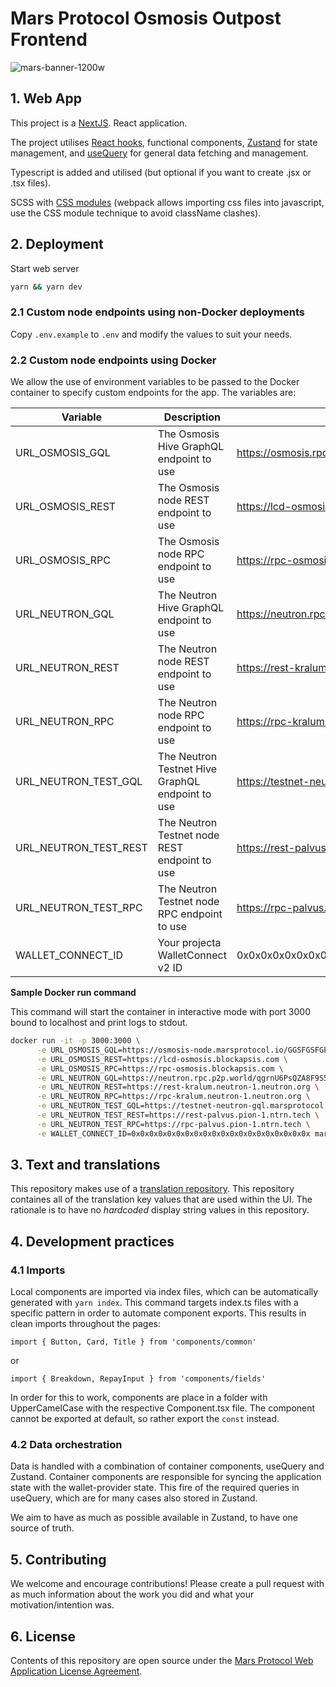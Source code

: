 # Mars Protocol Osmosis Outpost Frontend

![mars-banner-1200w](https://marsprotocol.io/banner.png)

## 1. Web App

This project is a [NextJS](https://nextjs.org/). React application.

The project utilises [React hooks](https://reactjs.org/docs/hooks-intro.html), functional components, [Zustand](https://github.com/pmndrs/zustand) for state management, and [useQuery](https://github.com/TanStack/query) for general data fetching and management.

Typescript is added and utilised (but optional if you want to create .jsx or .tsx files).

SCSS with [CSS modules](https://create-react-app.dev/docs/adding-a-css-modules-stylesheet) (webpack allows importing css files into javascript, use the CSS module technique to avoid className clashes).

## 2. Deployment

Start web server

```bash
yarn && yarn dev
```

### 2.1 Custom node endpoints using non-Docker deployments

Copy `.env.example` to `.env` and modify the values to suit your needs.

### 2.2 Custom node endpoints using Docker

We allow the use of environment variables to be passed to the Docker container to specify custom endpoints for the app. The variables are:

| Variable              | Description                                      | Default                                                                                   |
| --------------------- | ------------------------------------------------ | ----------------------------------------------------------------------------------------- |
| URL_OSMOSIS_GQL       | The Osmosis Hive GraphQL endpoint to use         | https://osmosis.rpc.p2p.world/4dqst8e8Cgd2HMb2HDNkimP7NIkcbjuk/hive/graphql               |
| URL_OSMOSIS_REST      | The Osmosis node REST endpoint to use            | https://lcd-osmosis.blockapsis.com                                                        |
| URL_OSMOSIS_RPC       | The Osmosis node RPC endpoint to use             | https://rpc-osmosis.blockapsis.com                                                        |
| URL_NEUTRON_GQL       | The Neutron Hive GraphQL endpoint to use         | https://neutron.rpc.p2p.world/qgrnU6PsQZA8F9S5Fb8Fn3tV3kXmMBl2M9bcc9jWLjQy8p/hive/graphql |
| URL_NEUTRON_REST      | The Neutron node REST endpoint to use            | https://rest-kralum.neutron-1.neutron.org                                                 |
| URL_NEUTRON_RPC       | The Neutron node RPC endpoint to use             | https://rpc-kralum.neutron-1.neutron.org                                                  |
| URL_NEUTRON_TEST_GQL  | The Neutron Testnet Hive GraphQL endpoint to use | https://testnet-neutron-gql.marsprotocol.io/graphql                                       |
| URL_NEUTRON_TEST_REST | The Neutron Testnet node REST endpoint to use    | https://rest-palvus.pion-1.ntrn.tech                                                      |
| URL_NEUTRON_TEST_RPC  | The Neutron Testnet node RPC endpoint to use     | https://rpc-palvus.pion-1.ntrn.tech                                                       |
| WALLET_CONNECT_ID     | Your projecta WalletConnect v2 ID                | 0x0x0x0x0x0x0x0x0x0x0x0x0x0x0x0x0x0x0x0x                                                  |

**Sample Docker run command**

This command will start the container in interactive mode with port 3000 bound to localhost and print logs to stdout.

```sh
docker run -it -p 3000:3000 \
      -e URL_OSMOSIS_GQL=https://osmosis-node.marsprotocol.io/GGSFGSFGFG34/osmosis-hive-front/graphql \
      -e URL_OSMOSIS_REST=https://lcd-osmosis.blockapsis.com \
      -e URL_OSMOSIS_RPC=https://rpc-osmosis.blockapsis.com \
      -e URL_NEUTRON_GQL=https://neutron.rpc.p2p.world/qgrnU6PsQZA8F9S5Fb8Fn3tV3kXmMBl2M9bcc9jWLjQy8p/hive/graphql \
      -e URL_NEUTRON_REST=https://rest-kralum.neutron-1.neutron.org \
      -e URL_NEUTRON_RPC=https://rpc-kralum.neutron-1.neutron.org \
      -e URL_NEUTRON_TEST_GQL=https://testnet-neutron-gql.marsprotocol.io/graphql \
      -e URL_NEUTRON_TEST_REST=https://rest-palvus.pion-1.ntrn.tech \
      -e URL_NEUTRON_TEST_RPC=https://rpc-palvus.pion-1.ntrn.tech \
      -e WALLET_CONNECT_ID=0x0x0x0x0x0x0x0x0x0x0x0x0x0x0x0x0x0x0x0x marsprotocol/interface:latest
```

## 3. Text and translations

This repository makes use of a [translation repository](https://github.com/mars-protocol/translations). This repository containes all of the translation key values that are used within the UI. The rationale is to have no _hardcoded_ display string values in this repository.

## 4. Development practices

### 4.1 Imports

Local components are imported via index files, which can be automatically generated with `yarn index`. This command targets index.ts files with a specific pattern in order to automate component exports. This results in clean imports throughout the pages:

```
import { Button, Card, Title } from 'components/common'
```

or

```
import { Breakdown, RepayInput } from 'components/fields'
```

In order for this to work, components are place in a folder with UpperCamelCase with the respective Component.tsx file. The component cannot be exported at default, so rather export the `const` instead.

### 4.2 Data orchestration

Data is handled with a combination of container components, useQuery and Zustand. Container components are responsible for syncing the application state with the wallet-provider state. This fire of the required queries in useQuery, which are for many cases also stored in Zustand.

We aim to have as much as possible available in Zustand, to have one source of truth.

## 5. Contributing

We welcome and encourage contributions! Please create a pull request with as much information about the work you did and what your motivation/intention was.

## 6. License

Contents of this repository are open source under the [Mars Protocol Web Application License Agreement](./LICENSE).
